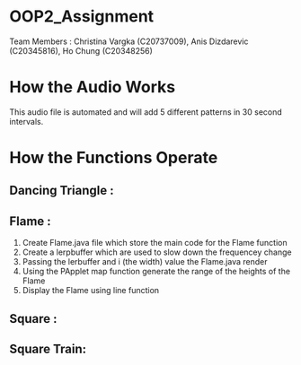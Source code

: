 # OOP2_Assignment

Team Members : Christina Vargka (C20737009), Anis Dizdarevic (C20345816), Ho Chung (C20348256)

# How the Audio Works

This audio file is automated and will add 5 different patterns in 30 second intervals. 

# How the Functions Operate

## Dancing Triangle : 

## Flame : 
1. Create Flame.java file which store the main code for the Flame function
2. Create a lerpbuffer which are used to slow down the frequencey change
3. Passing the lerbuffer and i (the width) value the Flame.java render
4. Using the PApplet map function generate the range of the heights of the Flame
5. Display the Flame using line function


## Square : 

## Square Train: 

##
